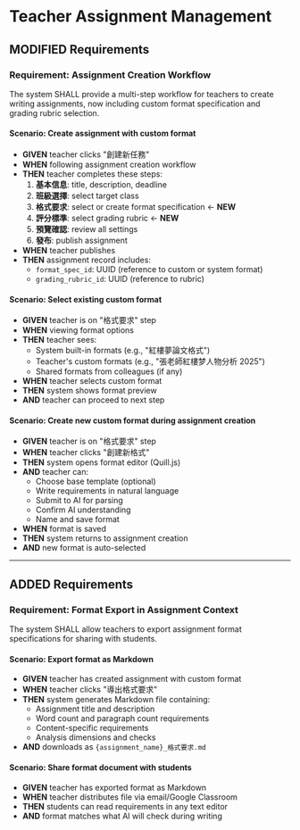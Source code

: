 # Teacher Assignment Management

## MODIFIED Requirements

### Requirement: Assignment Creation Workflow

The system SHALL provide a multi-step workflow for teachers to create writing assignments, now including custom format specification and grading rubric selection.

#### Scenario: Create assignment with custom format
- **GIVEN** teacher clicks "創建新任務"
- **WHEN** following assignment creation workflow
- **THEN** teacher completes these steps:
  1. **基本信息**: title, description, deadline
  2. **班級選擇**: select target class
  3. **格式要求**: select or create format specification ← **NEW**
  4. **評分標準**: select grading rubric ← **NEW**
  5. **預覽確認**: review all settings
  6. **發布**: publish assignment
- **WHEN** teacher publishes
- **THEN** assignment record includes:
  - `format_spec_id`: UUID (reference to custom or system format)
  - `grading_rubric_id`: UUID (reference to rubric)

#### Scenario: Select existing custom format
- **GIVEN** teacher is on "格式要求" step
- **WHEN** viewing format options
- **THEN** teacher sees:
  - System built-in formats (e.g., "紅樓夢論文格式")
  - Teacher's custom formats (e.g., "張老師紅樓梦人物分析 2025")
  - Shared formats from colleagues (if any)
- **WHEN** teacher selects custom format
- **THEN** system shows format preview
- **AND** teacher can proceed to next step

#### Scenario: Create new custom format during assignment creation
- **GIVEN** teacher is on "格式要求" step
- **WHEN** teacher clicks "創建新格式"
- **THEN** system opens format editor (Quill.js)
- **AND** teacher can:
  - Choose base template (optional)
  - Write requirements in natural language
  - Submit to AI for parsing
  - Confirm AI understanding
  - Name and save format
- **WHEN** format is saved
- **THEN** system returns to assignment creation
- **AND** new format is auto-selected

---

## ADDED Requirements

### Requirement: Format Export in Assignment Context

The system SHALL allow teachers to export assignment format specifications for sharing with students.

#### Scenario: Export format as Markdown
- **GIVEN** teacher has created assignment with custom format
- **WHEN** teacher clicks "導出格式要求"
- **THEN** system generates Markdown file containing:
  - Assignment title and description
  - Word count and paragraph count requirements
  - Content-specific requirements
  - Analysis dimensions and checks
- **AND** downloads as `{assignment_name}_格式要求.md`

#### Scenario: Share format document with students
- **GIVEN** teacher has exported format as Markdown
- **WHEN** teacher distributes file via email/Google Classroom
- **THEN** students can read requirements in any text editor
- **AND** format matches what AI will check during writing

